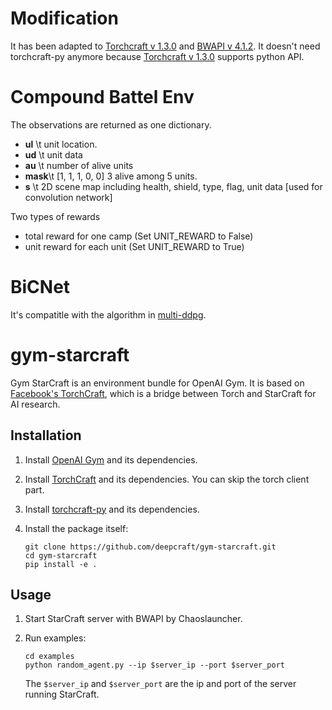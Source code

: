 # Modification
It has been adapted to [Torchcraft v 1.3.0](https://github.com/TorchCraft/TorchCraft/releases) and [BWAPI v 4.1.2](https://github.com/bwapi/bwapi/releases). It doesn't need torchcraft-py anymore because [Torchcraft v 1.3.0](https://github.com/TorchCraft/TorchCraft/releases) supports python API.

# Compound Battel Env

The observations are returned as one dictionary.

- **ul**  \t  unit location.
- **ud**  \t   unit data
- **au**  \t   number of alive units
- **mask**\t   [1, 1, 1, 0, 0] 3 alive among 5 units.
- **s**   \t   2D scene map including health, shield, type, flag, unit data [used for convolution network]

Two types of rewards

- total reward for one camp (Set UNIT_REWARD to False)
- unit reward for each unit (Set UNIT_REWARD to True)

# BiCNet

It's compatitle with the algorithm in [multi-ddpg](https://github.com/NoListen/RL-forest/tree/master/RL_forest/ddpg_plant/multi_ddpg).

# gym-starcraft
Gym StarCraft is an environment bundle for OpenAI Gym. It is based on [Facebook's TorchCraft](https://github.com/TorchCraft/TorchCraft), which is a bridge between Torch and StarCraft for AI research.

## Installation

1. Install [OpenAI Gym](https://github.com/openai/gym) and its dependencies.

2. Install [TorchCraft](https://github.com/TorchCraft/TorchCraft) and its dependencies. You can skip the torch client part. 

3. Install [torchcraft-py](https://github.com/deepcraft/torchcraft-py) and its dependencies.

4. Install the package itself:
    ```
    git clone https://github.com/deepcraft/gym-starcraft.git
    cd gym-starcraft
    pip install -e .
    ```

## Usage
1. Start StarCraft server with BWAPI by Chaoslauncher.

2. Run examples:

    ```
    cd examples
    python random_agent.py --ip $server_ip --port $server_port 
    ```
    
    The `$server_ip` and `$server_port` are the ip and port of the server running StarCraft.   
    
